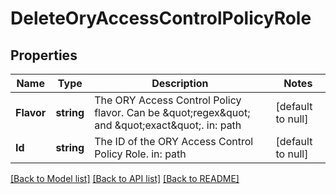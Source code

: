 # DeleteOryAccessControlPolicyRole

## Properties
Name | Type | Description | Notes
------------ | ------------- | ------------- | -------------
**Flavor** | **string** | The ORY Access Control Policy flavor. Can be \&quot;regex\&quot; and \&quot;exact\&quot;.  in: path | [default to null]
**Id** | **string** | The ID of the ORY Access Control Policy Role. in: path | [default to null]

[[Back to Model list]](../README.md#documentation-for-models) [[Back to API list]](../README.md#documentation-for-api-endpoints) [[Back to README]](../README.md)


